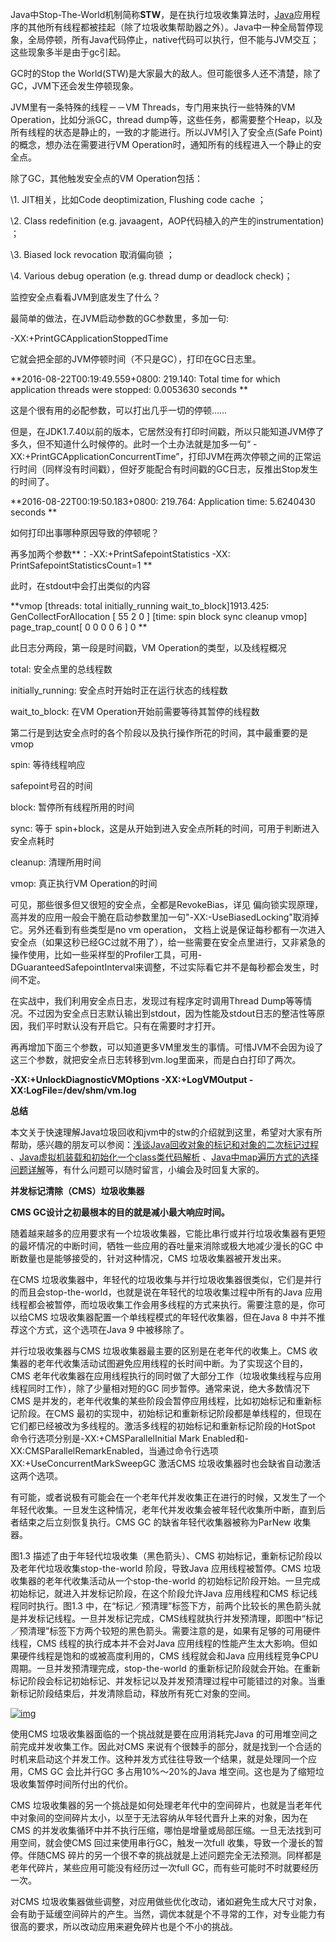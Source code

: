 Java中Stop-The-World机制简称**STW**，是在执行垃圾收集算法时，[Java](http://www.jb51.net/list/list_207_1.htm)应用程序的其他所有线程都被挂起（除了垃圾收集帮助器之外）。Java中一种全局暂停现象，全局停顿，所有Java代码停止，native代码可以执行，但不能与JVM交互；这些现象多半是由于gc引起。

GC时的Stop the World(STW)是大家最大的敌人。但可能很多人还不清楚，除了GC，JVM下还会发生停顿现象。

JVM里有一条特殊的线程－－VM Threads，专门用来执行一些特殊的VM Operation，比如分派GC，thread dump等，这些任务，都需要整个Heap，以及所有线程的状态是静止的，一致的才能进行。所以JVM引入了安全点(Safe Point)的概念，想办法在需要进行VM Operation时，通知所有的线程进入一个静止的安全点。

除了GC，其他触发安全点的VM Operation包括：

\1. JIT相关，比如Code deoptimization, Flushing code cache ；

\2. Class redefinition (e.g. javaagent，AOP代码植入的产生的instrumentation) ；

\3. Biased lock revocation 取消偏向锁 ；

\4. Various debug operation (e.g. thread dump or deadlock check)；

监控安全点看看JVM到底发生了什么？

最简单的做法，在JVM启动参数的GC参数里，多加一句:

-XX:+PrintGCApplicationStoppedTime

它就会把全部的JVM停顿时间（不只是GC），打印在GC日志里。

**2016-08-22T00:19:49.559+0800: 219.140: Total time for which application threads were stopped: 0.0053630 seconds
**

这是个很有用的必配参数，可以打出几乎一切的停顿……

但是，在JDK1.7.40以前的版本，它居然没有打印时间戳，所以只能知道JVM停了多久，但不知道什么时候停的。此时一个土办法就是加多一句“ -XX:+PrintGCApplicationConcurrentTime”，打印JVM在两次停顿之间的正常运行时间（同样没有时间戳），但好歹能配合有时间戳的GC日志，反推出Stop发生的时间了。

**2016-08-22T00:19:50.183+0800: 219.764: Application time: 5.6240430 seconds
**

如何打印出事哪种原因导致的停顿呢？

再多加两个参数**：-XX:+PrintSafepointStatistics -XX: PrintSafepointStatisticsCount=1
**

此时，在stdout中会打出类似的内容

**vmop [threads: total initially_running wait_to_block]1913.425: GenCollectForAllocation [ 55 2 0 ] [time: spin block sync cleanup vmop] page_trap_count[ 0 0 0 0 6 ] 0
**

此日志分两段，第一段是时间戳，VM Operation的类型，以及线程概况

total: 安全点里的总线程数 

initially_running: 安全点时开始时正在运行状态的线程数 

wait_to_block: 在VM Operation开始前需要等待其暂停的线程数

第二行是到达安全点时的各个阶段以及执行操作所花的时间，其中最重要的是vmop

spin: 等待线程响应

safepoint号召的时间 

block: 暂停所有线程所用的时间 

sync: 等于 spin+block，这是从开始到进入安全点所耗的时间，可用于判断进入安全点耗时 

cleanup: 清理所用时间 

vmop: 真正执行VM Operation的时间

可见，那些很多但又很短的安全点，全都是RevokeBias，详见 偏向锁实现原理， 高并发的应用一般会干脆在启动参数里加一句"-XX:-UseBiasedLocking"取消掉它。另外还看到有些类型是no vm operation， 文档上说是保证每秒都有一次进入安全点（如果这秒已经GC过就不用了），给一些需要在安全点里进行，又非紧急的操作使用，比如一些采样型的Profiler工具，可用-DGuaranteedSafepointInterval来调整，不过实际看它并不是每秒都会发生，时间不定。

在实战中，我们利用安全点日志，发现过有程序定时调用Thread Dump等等情况。不过因为安全点日志默认输出到stdout，因为性能及stdout日志的整洁性等原因，我们平时默认没有开启它。只有在需要时才打开。

再再增加下面三个参数，可以知道更多VM里发生的事情。可惜JVM不会因为设了这三个参数，就把安全点日志转移到vm.log里面来，而是白白打印了两次。

**-XX:+UnlockDiagnosticVMOptions -XX:+LogVMOutput -XX:LogFile=/dev/shm/vm.log**

**总结**

本文关于快速理解Java垃圾回收和jvm中的stw的介绍就到这里，希望对大家有所帮助，感兴趣的朋友可以参阅：[浅谈Java回收对象的标记和对象的二次标记过程](http://www.jb51.net/article/125383.htm) 、[Java虚拟机装载和初始化一个class类代码解析](http://www.jb51.net/article/123414.htm) 、[Java中map遍历方式的选择问题详解](http://www.jb51.net/article/125096.htm)等，有什么问题可以随时留言，小编会及时回复大家的。







**并发标记清除（CMS）垃圾收集器**







**CMS GC设计之初最根本的目的就是减小最大响应时间。**

随着越来越多的应用要求有一个垃圾收集器，它能比串行或并行垃圾收集器有更短的最坏情况的中断时间，牺牲一些应用的吞吐量来消除或极大地减少漫长的GC 中断数量也是能够接受的，针对这种情况，CMS 垃圾收集器被开发出来。

在CMS 垃圾收集器中，年轻代的垃圾收集与并行垃圾收集器很类似，它们是并行的而且会stop-the-world，也就是说在年轻代的垃圾收集过程中所有的Java 应用线程都会被暂停，而垃圾收集工作会用多线程的方式来执行。需要注意的是，你可以给CMS 垃圾收集器配置一个单线程模式的年轻代收集器，但在Java 8 中并不推荐这个方式，这个选项在Java 9 中被移除了。

并行垃圾收集器与CMS 垃圾收集器最主要的区别是在老年代的收集上。CMS 收集器的老年代收集活动试图避免应用线程的长时间中断。为了实现这个目的，CMS 老年代收集器在应用线程执行的同时做了大部分工作（垃圾收集线程与应用线程同时工作），除了少量相对短的GC 同步暂停。通常来说，绝大多数情况下CMS 是并发的，老年代收集的某些阶段会暂停应用线程，比如初始标记和重新标记阶段。在CMS 最初的实现中，初始标记和重新标记阶段都是单线程的，但现在它们都已经被改为多线程的。激活多线程的初始标记和重新标记阶段的HotSpot 命令行选项分别是-XX:+CMSParallelInitial Mark Enabled和-XX:CMSParallelRemarkEnabled，当通过命令行选项XX:+UseConcurrentMarkSweepGC 激活CMS 垃圾收集器时也会缺省自动激活这两个选项。

有可能，或者说极有可能会在一个老年代并发收集正在进行的时候，又发生了一个年轻代收集。一旦发生这种情况，老年代并发收集会被年轻代收集所中断，直到后者结束之后立刻恢复执行。CMS GC 的缺省年轻代收集器被称为ParNew 收集器。

图1.3 描述了由于年轻代垃圾收集（黑色箭头）、CMS 初始标记，重新标记阶段以及老年代垃圾收集stop-the-world 阶段，导致Java 应用线程被暂停。CMS 垃圾收集器的老年代收集活动从一个stop-the-world 的初始标记阶段开始。一旦完成初始标记，就进入并发标记阶段，在这个阶段允许Java 应用线程和CMS 标记线程同时执行。图1.3 中，在“标记／预清理”标签下方，前两个比较长的黑色箭头就是并发标记线程。一旦并发标记完成，CMS线程就执行并发预清理，即图中“标记／预清理”标签下方两个较短的黑色箭头。需要注意的是，如果有足够的可用硬件线程，CMS 线程的执行成本并不会对Java 应用线程的性能产生太大影响。但如果硬件线程是饱和的或被高度利用的，CMS 线程就会和Java 应用线程竞争CPU 周期。一旦并发预清理完成，stop-the-world 的重新标记阶段就会开始。在重新标记阶段会标记初始标记、并发标记以及并发预清理过程中可能错过的对象。当重新标记阶段结束后，并发清除启动，释放所有死亡对象的空间。

[![img](http://s4.51cto.com/wyfs02/M01/8E/D9/wKiom1jMtyiz3O7fAABbgLHHejM043.jpg)](http://s4.51cto.com/wyfs02/M01/8E/D9/wKiom1jMtyiz3O7fAABbgLHHejM043.jpg)

使用CMS 垃圾收集器面临的一个挑战就是要在应用消耗完Java 的可用堆空间之前完成并发收集工作。因此对CMS 来说有个很棘手的部分，就是找到一个合适的时机来启动这个并发工作。这种并发方式往往导致一个结果，就是处理同一个应用，CMS GC 会比并行GC 多占用10%～20%的Java 堆空间。这也是为了缩短垃圾收集暂停时间所付出的代价。

CMS 垃圾收集器的另一个挑战是如何处理老年代中的空间碎片，也就是当老年代中对象间的空间碎片太小，以至于无法容纳从年轻代晋升上来的对象，因为在CMS 的并发收集循环中并不执行压缩，哪怕是增量或局部压缩。一旦无法找到可用空间，就会使CMS 回过来使用串行GC，触发一次full 收集，导致一个漫长的暂停。伴随CMS 碎片的另一个很不幸的挑战就是上述问题完全无法预测。同样都是老年代碎片，某些应用可能没有经历过一次full GC，而有些可能时不时就要经历一次。

对CMS 垃圾收集器做些调整，对应用做些优化改动，诸如避免生成大尺寸对象，会有助于延缓空间碎片的产生。当然，调优本就是个不寻常的工作，对专业能力有很高的要求，所以改动应用来避免碎片也是个不小的挑战。